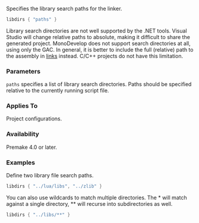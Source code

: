 Specifies the library search paths for the linker.

```lua
libdirs { "paths" }
```

Library search directories are not well supported by the .NET tools. Visual Studio will change relative paths to absolute, making it difficult to share the generated project. MonoDevelop does not support search directories at all, using only the GAC. In general, it is better to include the full (relative) path to the assembly in [links](links.md) instead. C/C++ projects do not have this limitation.

### Parameters ###

`paths` specifies a list of library search directories. Paths should be specified relative to the currently running script file.

### Applies To ###

Project configurations.

### Availability ###

Premake 4.0 or later.

### Examples ###

Define two library file search paths.

```lua
libdirs { "../lua/libs", "../zlib" }
```

You can also use wildcards to match multiple directories. The * will match against a single directory, ** will recurse into subdirectories as well.

```lua
libdirs { "../libs/**" }
```
